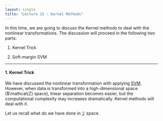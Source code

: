 ```yaml
---
layout: single
title: "Lecture 15 : Kernel Methods"
---
```


In this time, we are going to discuss the Kernel methods to deal with the nonlinear transformations. The discussion will proceed in the following two parts: 

1. Kernel Trick

2. Soft-margin SVM

--- 

#### 1. Kernel Trick 

We have discussed the nonlinear transformation with applying [SVM](https://isopink.github.io/SVM/). However, when data is transformed into a high-dimensional space ($\mathcal{Z} space), linear separation becomes easier, but the computational complexity may increases dramatically. Kernel methods will deal with it.  

Let us recall what do we have done in $\mathcal{Z}$ space. 

